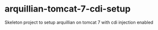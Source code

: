 arquillian-tomcat-7-cdi-setup
=============================

Skeleton project to setup arquillian on tomcat 7 with cdi injection enabled